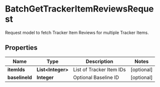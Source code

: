 

# BatchGetTrackerItemReviewsRequest

Request model to fetch Tracker Item Reviews for multiple Tracker Items.
## Properties

Name | Type | Description | Notes
------------ | ------------- | ------------- | -------------
**itemIds** | **List&lt;Integer&gt;** | List of Tracker Item IDs |  [optional]
**baselineId** | **Integer** | Optional Baseline ID |  [optional]



